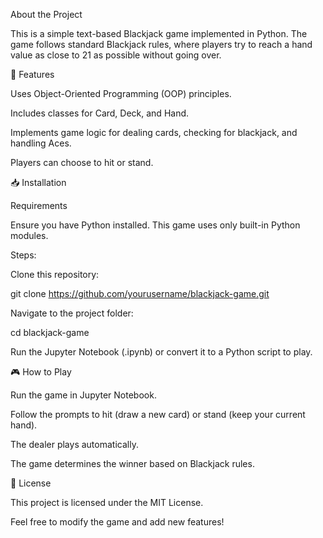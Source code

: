 About the Project

This is a simple text-based Blackjack game implemented in Python. The game follows standard Blackjack rules, where players try to reach a hand value as close to 21 as possible without going over.

🚀 Features

Uses Object-Oriented Programming (OOP) principles.

Includes classes for Card, Deck, and Hand.

Implements game logic for dealing cards, checking for blackjack, and handling Aces.

Players can choose to hit or stand.

📥 Installation

Requirements

Ensure you have Python installed. This game uses only built-in Python modules.

Steps:

Clone this repository:

git clone https://github.com/yourusername/blackjack-game.git

Navigate to the project folder:

cd blackjack-game

Run the Jupyter Notebook (.ipynb) or convert it to a Python script to play.

🎮 How to Play

Run the game in Jupyter Notebook.

Follow the prompts to hit (draw a new card) or stand (keep your current hand).

The dealer plays automatically.

The game determines the winner based on Blackjack rules.

📜 License

This project is licensed under the MIT License.

Feel free to modify the game and add new features!

